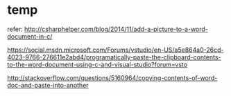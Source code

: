 # temp
refer:
http://csharphelper.com/blog/2014/11/add-a-picture-to-a-word-document-in-c/

https://social.msdn.microsoft.com/Forums/vstudio/en-US/a5e864a0-26cd-4023-9766-276611e2abd4/programatically-paste-the-clipboard-contents-to-the-word-document-using-c-and-visual-studio?forum=vsto

http://stackoverflow.com/questions/5160964/copying-contents-of-word-doc-and-paste-into-another
